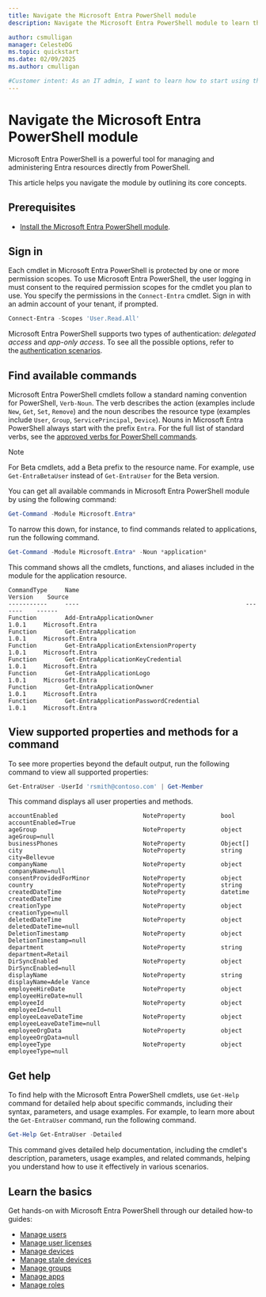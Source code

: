 ```yaml
---
title: Navigate the Microsoft Entra PowerShell module
description: Navigate the Microsoft Entra PowerShell module to learn the core concepts, commands, and how to get help.

author: csmulligan
manager: CelesteDG
ms.topic: quickstart
ms.date: 02/09/2025
ms.author: cmulligan

#Customer intent: As an IT admin, I want to learn how to start using the Microsoft Entra PowerShell module, including authentication, core concepts, commands, and how to get help.
---
```


# Navigate the Microsoft Entra PowerShell module

Microsoft Entra PowerShell is a powerful tool for managing and administering Entra resources directly from PowerShell.

This article helps you navigate the module by outlining its core concepts.

## Prerequisites

- [Install the Microsoft Entra PowerShell module](installation.md).

## Sign in

Each cmdlet in Microsoft Entra PowerShell is protected by one or more permission scopes. To use Microsoft Entra PowerShell, the user logging in must consent to the required permission scopes for the cmdlet you plan to use.  You specify the permissions in the `Connect-Entra` cmdlet. Sign in with an admin account of your tenant, if prompted.

```powershell
Connect-Entra -Scopes 'User.Read.All'
```

Microsoft Entra PowerShell supports two types of authentication: *delegated access* and *app-only access*.
To see all the possible options, refer to the [authentication scenarios](authentication-scenarios.md).

## Find available commands

Microsoft Entra PowerShell cmdlets follow a standard naming convention for PowerShell, `Verb-Noun`. The verb describes the action (examples include `New`, `Get`, `Set`, `Remove`) and the noun describes the resource type (examples include `User`, `Group`, `ServicePrincipal`, `Device`). Nouns in Microsoft Entra PowerShell always start with the prefix `Entra`. For the full list of standard verbs, see the  [approved verbs for PowerShell commands](/powershell/scripting/developer/cmdlet/approved-verbs-for-windows-powershell-commands).

> [!NOTE]
> For Beta cmdlets, add a Beta prefix to the resource name. For example, use `Get-EntraBetaUser` instead of `Get-EntraUser` for the Beta version.

You can get all available commands in Microsoft Entra PowerShell module by using the following command:

```powershell
Get-Command -Module Microsoft.Entra*
```

To narrow this down, for instance, to find commands related to applications, run the following command.

```powershell
Get-Command -Module Microsoft.Entra* -Noun *application*
```

This command shows all the cmdlets, functions, and aliases included in the module for the application resource.

```Output
CommandType     Name                                               Version    Source
-----------     ----                                               -------    ------
Function        Add-EntraApplicationOwner                          1.0.1     Microsoft.Entra
Function        Get-EntraApplication                               1.0.1     Microsoft.Entra
Function        Get-EntraApplicationExtensionProperty              1.0.1     Microsoft.Entra
Function        Get-EntraApplicationKeyCredential                  1.0.1     Microsoft.Entra
Function        Get-EntraApplicationLogo                           1.0.1     Microsoft.Entra
Function        Get-EntraApplicationOwner                          1.0.1     Microsoft.Entra
Function        Get-EntraApplicationPasswordCredential             1.0.1     Microsoft.Entra
```

## View supported properties and methods for a command

To see more properties beyond the default output, run the following command to view all supported properties:

```powershell
Get-EntraUser -UserId 'rsmith@contoso.com' | Get-Member
```

This command displays all user properties and methods.

```Output
accountEnabled                        NoteProperty          bool accountEnabled=True
ageGroup                              NoteProperty          object ageGroup=null
businessPhones                        NoteProperty          Object[]
city                                  NoteProperty          string city=Bellevue
companyName                           NoteProperty          object companyName=null
consentProvidedForMinor               NoteProperty          object
country                               NoteProperty          string
createdDateTime                       NoteProperty          datetime createdDateTime
creationType                          NoteProperty          object creationType=null
deletedDateTime                       NoteProperty          object deletedDateTime=null
DeletionTimestamp                     NoteProperty          object DeletionTimestamp=null
department                            NoteProperty          string department=Retail
DirSyncEnabled                        NoteProperty          object DirSyncEnabled=null
displayName                           NoteProperty          string displayName=Adele Vance
employeeHireDate                      NoteProperty          object employeeHireDate=null
employeeId                            NoteProperty          object employeeId=null
employeeLeaveDateTime                 NoteProperty          object employeeLeaveDateTime=null
employeeOrgData                       NoteProperty          object employeeOrgData=null
employeeType                          NoteProperty          object employeeType=null
```

## Get help

To find help with the Microsoft Entra PowerShell cmdlets, use `Get-Help` command for detailed help about specific commands, including their syntax, parameters, and usage examples.
For example, to learn more about the `Get-EntraUser` command, run the following command.

```powershell
Get-Help Get-EntraUser -Detailed
```

This command gives detailed help documentation, including the cmdlet's description, parameters, usage examples, and related commands, helping you understand how to use it effectively in various scenarios.

## Learn the basics

Get hands-on with Microsoft Entra PowerShell through our detailed how-to guides:

- [Manage users](manage-user.md)
- [Manage user licenses](how-to-manage-user-licenses.md)
- [Manage devices](manage-devices.md)
- [Manage stale devices](manage-stale-devices.md)
- [Manage groups](manage-groups.md)
- [Manage apps](manage-apps.md)
- [Manage roles](manage-roles.md)
